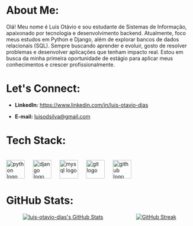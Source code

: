 # About Me:
Olá! Meu nome é Luis Otávio e sou estudante de Sistemas de Informação, apaixonado por tecnologia e desenvolvimento backend. Atualmente, foco meus estudos em Python e Django, além de explorar bancos de dados relacionais (SQL). Sempre buscando aprender e evoluir, gosto de resolver problemas e desenvolver aplicações que tenham impacto real. Estou em busca da minha primeira oportunidade de estágio para aplicar meus conhecimentos e crescer profissionalmente.


# Let's Connect:
 - **LinkedIn:**
   https://www.linkedin.com/in/luis-otavio-dias

 - **E-mail:** luisodsilva@gmail.com


#  Tech Stack:
<br clear="both">

<div align="left">
  <img src="https://cdn.jsdelivr.net/gh/devicons/devicon/icons/python/python-original.svg" height="50" alt="python logo"  />
  <img width="14" />
  <img src="https://cdn.jsdelivr.net/gh/devicons/devicon/icons/django/django-plain.svg" height="50" alt="django logo"  />
  <img width="14" />
  <img src="https://cdn.jsdelivr.net/gh/devicons/devicon/icons/mysql/mysql-original.svg" height="50" alt="mysql logo"  />
  <img width="14" />
  <img src="https://cdn.jsdelivr.net/gh/devicons/devicon/icons/git/git-original.svg" height="50" alt="git logo"  />
  <img width="14" />
  <img src="https://cdn.jsdelivr.net/gh/devicons/devicon/icons/github/github-original.svg" height="50" alt="github logo"  />
</div>

###

#  GitHub Stats:
<div style="display: flex; justify-content: space-around;">
    <a href="https://awesome-github-stats.azurewebsites.net/index.html??cardType=level&theme=github-dark&preferLogin=false&Background=06063B00&Border=DDDDDD">
        <img alt="luis-otavio-dias's GitHub Stats" src="https://awesome-github-stats.azurewebsites.net/user-stats/luis-otavio-dias?cardType=level&theme=github-dark&preferLogin=false&Background=06063B00&Border=DDDDDD" />
    </a>
   <a href="https://git.io/streak-stats">
        <img src="https://github-readme-streak-stats-eight.vercel.app?user=luis-otavio-dias&theme=github-dark-blue&card_width=450&card_height=200&background=FF5B5B00&currStreakNum=9B9B9B&sideLabels=9B9B9B&currStreakLabel=9B9B9B" alt="GitHub Streak"/>
    </a>
</div>
